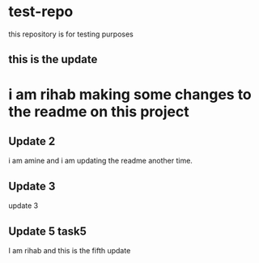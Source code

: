 # test-repo
this repository is for testing purposes 

## this is the update 
i am rihab making some changes to the readme on this project
=======
## Update 2 

i am amine and i am updating the readme another time. 
## Update 3
update 3
## Update 5 task5
I am rihab and this is the fifth update
